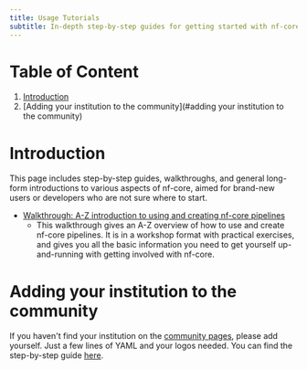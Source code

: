 ```yaml
---
title: Usage Tutorials
subtitle: In-depth step-by-step guides for getting started with nf-core
---
```

# Table of Content
  1. [Introduction](#introduction)
  2. [Adding your institution to the community](#adding your institution to the community)


# Introduction

This page includes step-by-step guides, walkthroughs, and general long-form introductions to various aspects of nf-core, aimed for brand-new users or developers who are not sure where to start.

- [Walkthrough: A-Z introduction to using and creating nf-core pipelines](tutorials/nf_core_tutorial.md)
  - This walkthrough gives an A-Z overview of how to use and create nf-core pipelines. It is in a workshop format with practical exercises, and gives you all the basic information you need to get yourself up-and-running with getting involved with nf-core.

# Adding your institution to the community

If you haven't find your institution on the [community pages](https://nf-co.re/community), please add yourself. Just a few lines of YAML and your logos needed. You can find the step-by-step guide [here](https://github.com/nf-core/nf-co.re/edit/medulka-patch-2/markdown/usage/tutorials/institution.md). 
